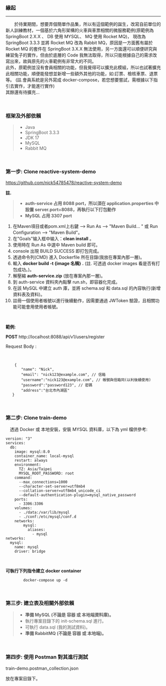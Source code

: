 <h3>緣起</h3>
<hr />

&emsp;&emsp;於待業期間，想要弄個簡單作品集，所以有這個範例的誕生，改寫自前單位的新人訓練教材，一個基於六角形架構的火車與車票相關的微服務範例(原範例為 SpringBoot 2.X.X 、 DB 使用 MYSQL、 MQ 使用 Rocket MQ)，
現改為 SpringBoot 3.3.3 並將 Rocket MQ 改為 Rabbit MQ，原因是一方面舊有屬於 Rocket MQ 的套件在 SpringBoot 3.X.X 無法使用，另一方面還可以順便研究與練習兔子的實作，但由於底層的 Code 我無法取得，所以只能根據自己的需求改寫出來，故與原先的火車範例有非常大的不同。
<br/>
此外，原範例並沒有會員相關的功能，但我覺得可以擴充此模組，所以也試著擴充此相關功能，順便能發想並新增一些額外其他的功能，如:訂票、檢核車票、退票等。
(註.會員系統是另外寫成 docker-compose，若您想要嘗試，需根據以下指引去實作，才能進行實作)
<br/>
其餘還有待擴充...


<br/>

<h3>框架及外部依賴</h3>

>* Java
>* SpringBoot 3.3.3
>* JDK 17
>* MySQL
>* Rabbit MQ

<br/>
		     
<h3>第一步: Clone reactive-system-demo </h3>

https://github.com/nick54785478/reactive-system-demo 	

**註.** 
>* **auth-service 占用 8088 port，所以須在 application.properties 中設置 server.port=8088，再執行以下打包動作** 
>* **MySQL 占用 3307 port**

1. 在Maven項目或者pom.xml上右鍵 -->  Run As --> "Maven Build... " 或 Run Configuration --> "Maven Build"。 <br/>
2. 在"Goals"输入框中输入：**clean install** 。 <br/>
3. 使用時在 Run As 中選中 Maven build 即可。 <br/>
4. console 出現 BUILD SUCCESS 即打包完成。 <br/>
5. 透過命令列(CMD) 進入 Dockerfile 所在目錄(我放在專案內那一層)。 <br/>
6. 輸入 **docker build -t {image 名稱} .**  (註. 可透過 docker images 看是否有打包成功。)。 <br/>
7. 解壓縮 **auth-service.zip** (放在專案內那一層)。 <br/>
8. 到 auth-service 資料夾內點擊 run.sh，即容器化完成。 <br/>
9. 在該 MySQL 中建立 auth 庫，並將 schema.sql 和 data.sql 的內容執行(新增資料表及資料)。 <br/>
10. 註冊一個使用者帳號以進行後續動作，因需要通過 JWToken 驗證，且相關功能可能會用使用者帳號。 <br/>



<br/>

**範例:** <br/>

**POST**  http://localhost:8088/api/v1/users/register  <br/>

Request Body :

<br/>

 ```
	 {
	    "name": "Nick",
	    "email": "nick123@example.com", // 信箱
	    "username":"nick123@example.com", // 帳號與信箱同(以利後續使用)
	    "password":"password123", // 密碼
	    "address":"台北市內湖區"	
	}
 ```

<br/> 

<h3>第二步: Clone train-demo</h3>

&emsp;透過 Docker 或 本地安裝，安裝 MYSQL 資料庫，以下為 yml 檔供參考:
```
version: "3"
services:
  db:
    image: mysql:8.0
    container_name: local-mysql
    restart: always
    environment:
      TZ: Asia/Taipei
      MYSQL_ROOT_PASSWORD: root 
    command:
      --max_connections=1000
      --character-set-server=utf8mb4
      --collation-server=utf8mb4_unicode_ci
      --default-authentication-plugin=mysql_native_password
    ports:
      - 3306:3306
    volumes:
      - ./data:/var/lib/mysql
      - ./conf:/etc/mysql/conf.d
    networks:
        mysql:
          aliases:
            - mysql
networks:
  mysql:
    name: mysql
    driver: bridge
```
<br/>


**可執行下列指令建立 docker container**

```
        docker-compose up -d
``` 

<br/>


<h3>第三步: 建立表及相關外部依賴</h3>

>* **準備 MySQL (不論是 容器 或 本地端資料庫)。**
>* 執行專案目錄下的 init-schema.sql 進行。
>* 可執行 data.sql (我的測試資料)。
>* **準備 RabbitMQ (不論是 容器 或 本地端)。**

<br />


<h3>第四步: 使用 Postman 對其進行測試</h3>

train-demo.postman_collection.json
<br />

放在專案目錄下。





